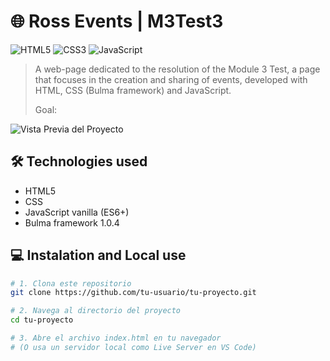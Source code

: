 # 🌐 Ross Events | M3Test3

![HTML5](https://img.shields.io/badge/html5-%23E34F26.svg?style=for-the-badge&logo=html5&logoColor=white)
![CSS3](https://img.shields.io/badge/css3-%231572B6.svg?style=for-the-badge&logo=css3&logoColor=white)
![JavaScript](https://img.shields.io/badge/javascript-%23323330.svg?style=for-the-badge&logo=javascript&logoColor=%23F7DF1E)

> A web-page dedicated to the resolution of the Module 3 Test, a page that focuses in the creation and sharing of events, developed with HTML, CSS (Bulma framework) and JavaScript.
> 
> Goal:

![Vista Previa del Proyecto](url-a-captura-o-gif)

## 🛠️ Technologies used

- HTML5
- CSS
- JavaScript vanilla (ES6+)
- Bulma framework 1.0.4

## 💻 Instalation and Local use

```bash
# 1. Clona este repositorio
git clone https://github.com/tu-usuario/tu-proyecto.git

# 2. Navega al directorio del proyecto
cd tu-proyecto

# 3. Abre el archivo index.html en tu navegador
# (O usa un servidor local como Live Server en VS Code)